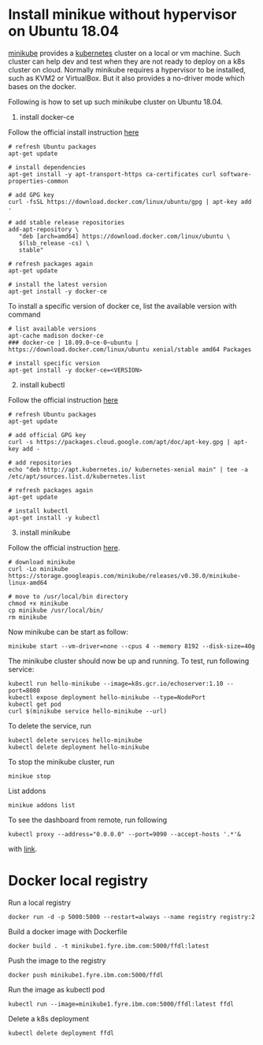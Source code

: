 # Install **minikue** without hypervisor on Ubuntu 18.04

[minikube](https://kubernetes.io/docs/tasks/tools/install-minikube/) provides a [kubernetes](https://kubernetes.io/) cluster on a local or vm machine. Such cluster can help dev and test when they are not ready to deploy on a k8s cluster on cloud. Normally minikube requires a hypervisor to be installed, such as KVM2 or VirtualBox. But it also provides a no-driver mode which bases on the docker.

Following is how to set up such minikube cluster on Ubuntu 18.04.

1. install docker-ce

Follow the official install instruction [here](https://docs.docker.com/install/linux/docker-ce/ubuntu/#install-docker-ce)

```command line
# refresh Ubuntu packages
apt-get update

# install dependencies
apt-get install -y apt-transport-https ca-certificates curl software-properties-common

# add GPG key
curl -fsSL https://download.docker.com/linux/ubuntu/gpg | apt-key add -

# add stable release repositories
add-apt-repository \
   "deb [arch=amd64] https://download.docker.com/linux/ubuntu \
   $(lsb_release -cs) \
   stable"

# refresh packages again
apt-get update

# install the latest version
apt-get install -y docker-ce
```

To install a specific version of docker ce, list the available version with command

```command line
# list available versions
apt-cache madison docker-ce
### docker-ce | 18.09.0~ce-0~ubuntu | https://download.docker.com/linux/ubuntu xenial/stable amd64 Packages

# install specific version
apt-get install -y docker-ce=<VERSION>
```

2. install kubectl

Follow the official instruction [here](https://kubernetes.io/docs/tasks/tools/install-kubectl/)


```command line
# refresh Ubuntu packages
apt-get update

# add official GPG key
curl -s https://packages.cloud.google.com/apt/doc/apt-key.gpg | apt-key add -

# add repositories
echo "deb http://apt.kubernetes.io/ kubernetes-xenial main" | tee -a /etc/apt/sources.list.d/kubernetes.list

# refresh packages again
apt-get update

# install kubectl
apt-get install -y kubectl
```

3. install minikube

Follow the official instruction [here](https://github.com/kubernetes/minikube/releases).

```command line
# download minikube
curl -Lo minikube https://storage.googleapis.com/minikube/releases/v0.30.0/minikube-linux-amd64

# move to /usr/local/bin directory
chmod +x minikube
cp minikube /usr/local/bin/
rm minikube
```

Now minikube can be start as follow:

```command line
minikube start --vm-driver=none --cpus 4 --memory 8192 --disk-size=40g
```

The minikube cluster should now be up and running. To test, run following service:

```command line
kubectl run hello-minikube --image=k8s.gcr.io/echoserver:1.10 --port=8080
kubectl expose deployment hello-minikube --type=NodePort
kubectl get pod
curl $(minikube service hello-minikube --url)
```

To delete the service, run

```command line
kubectl delete services hello-minikube
kubectl delete deployment hello-minikube
```

To stop the minikube cluster, run

```command line
minikue stop
```

List addons

```command line
minikue addons list
```

To see the dashboard from remote, run following

```command line
kubectl proxy --address="0.0.0.0" --port=9090 --accept-hosts '.*'&
```

with [link](http://9.30.213.76:9090/api/v1/namespaces/kube-system/services/http:kubernetes-dashboard:/proxy/).

# Docker local registry

Run a local registry

```command line
docker run -d -p 5000:5000 --restart=always --name registry registry:2
```

Build a docker image with Dockerfile

```command line
docker build . -t minikube1.fyre.ibm.com:5000/ffdl:latest
```

Push the image to the registry

```command line
docker push minikube1.fyre.ibm.com:5000/ffdl
```

Run the image as kubectl pod

```command line
kubectl run --image=minikube1.fyre.ibm.com:5000/ffdl:latest ffdl
```

Delete a k8s deployment

```command line
kubectl delete deployment ffdl
```

